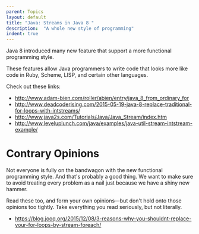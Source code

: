 ```yaml
---
parent: Topics
layout: default
title: "Java: Streams in Java 8 "
description:  "A whole new style of programming"
indent: true
---
```


Java 8 introduced many new feature that support a more functional programming style.

These features allow Java programmers to write code that looks more like code in Ruby, Scheme, LISP, and certain other languages.

Check out these links:

* <http://www.adam-bien.com/roller/abien/entry/java_8_from_ordinary_for>
* <http://www.deadcoderising.com/2015-05-19-java-8-replace-traditional-for-loops-with-intstreams/>
* <http://www.java2s.com/Tutorials/Java/Java_Stream/index.htm>
* <http://www.leveluplunch.com/java/examples/java-util-stream-intstream-example/>


# Contrary Opinions

Not everyone is fully on the bandwagon with the new functional programming style.  And that's probably a good thing.  We want to make sure to avoid treating every problem as a nail just because we have a shiny new hammer.

Read these too, and form your own opinions&mdash;but don't hold onto those opinions too tightly.  Take everything you read seriously, but not literally.

* <https://blog.jooq.org/2015/12/08/3-reasons-why-you-shouldnt-replace-your-for-loops-by-stream-foreach/>
